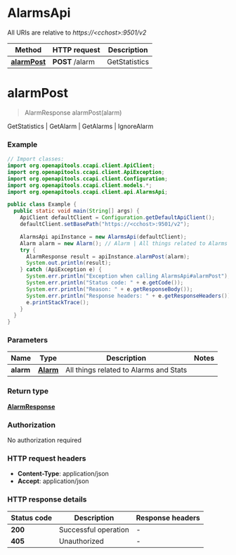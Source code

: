 # AlarmsApi

All URIs are relative to *https://&lt;cchost&gt;:9501/v2*

| Method | HTTP request | Description |
|------------- | ------------- | -------------|
| [**alarmPost**](AlarmsApi.md#alarmPost) | **POST** /alarm | GetStatistics | GetAlarm | GetAlarms | IgnoreAlarm |


<a name="alarmPost"></a>
# **alarmPost**
> AlarmResponse alarmPost(alarm)

GetStatistics | GetAlarm | GetAlarms | IgnoreAlarm

### Example
```java
// Import classes:
import org.openapitools.ccapi.client.ApiClient;
import org.openapitools.ccapi.client.ApiException;
import org.openapitools.ccapi.client.Configuration;
import org.openapitools.ccapi.client.models.*;
import org.openapitools.ccapi.client.api.AlarmsApi;

public class Example {
  public static void main(String[] args) {
    ApiClient defaultClient = Configuration.getDefaultApiClient();
    defaultClient.setBasePath("https://<cchost>:9501/v2");

    AlarmsApi apiInstance = new AlarmsApi(defaultClient);
    Alarm alarm = new Alarm(); // Alarm | All things related to Alarms and Stats
    try {
      AlarmResponse result = apiInstance.alarmPost(alarm);
      System.out.println(result);
    } catch (ApiException e) {
      System.err.println("Exception when calling AlarmsApi#alarmPost");
      System.err.println("Status code: " + e.getCode());
      System.err.println("Reason: " + e.getResponseBody());
      System.err.println("Response headers: " + e.getResponseHeaders());
      e.printStackTrace();
    }
  }
}
```

### Parameters

| Name | Type | Description  | Notes |
|------------- | ------------- | ------------- | -------------|
| **alarm** | [**Alarm**](Alarm.md)| All things related to Alarms and Stats | |

### Return type

[**AlarmResponse**](AlarmResponse.md)

### Authorization

No authorization required

### HTTP request headers

 - **Content-Type**: application/json
 - **Accept**: application/json

### HTTP response details
| Status code | Description | Response headers |
|-------------|-------------|------------------|
| **200** | Successful operation |  -  |
| **405** | Unauthorized |  -  |

